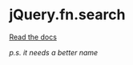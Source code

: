 jQuery.fn.search
================

[Read the docs](http://bruth.github.com/jquery.fn.search/docs/)

_p.s. it needs a better name_
